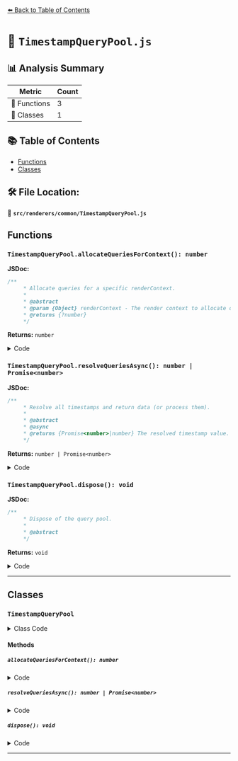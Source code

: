 [⬅️ Back to Table of Contents](../../../index.md)

# 📄 `TimestampQueryPool.js`

## 📊 Analysis Summary

| Metric | Count |
|--------|-------|
| 🔧 Functions | 3 |
| 🧱 Classes | 1 |

## 📚 Table of Contents

- [Functions](#functions)
- [Classes](#classes)

## 🛠️ File Location:
📂 **`src/renderers/common/TimestampQueryPool.js`**

## Functions

### `TimestampQueryPool.allocateQueriesForContext(): number`

**JSDoc:**
```typescript
/**
	 * Allocate queries for a specific renderContext.
	 *
	 * @abstract
	 * @param {Object} renderContext - The render context to allocate queries for.
	 * @returns {?number}
	 */
```

**Returns:** `number`

<details><summary>Code</summary>

```typescript
allocateQueriesForContext( /* renderContext */ ) {}
```
</details>

### `TimestampQueryPool.resolveQueriesAsync(): number | Promise<number>`

**JSDoc:**
```typescript
/**
	 * Resolve all timestamps and return data (or process them).
	 *
	 * @abstract
	 * @async
	 * @returns {Promise<number>|number} The resolved timestamp value.
	 */
```

**Returns:** `number | Promise<number>`

<details><summary>Code</summary>

```typescript
async resolveQueriesAsync() {}
```
</details>

### `TimestampQueryPool.dispose(): void`

**JSDoc:**
```typescript
/**
	 * Dispose of the query pool.
	 *
	 * @abstract
	 */
```

**Returns:** `void`

<details><summary>Code</summary>

```typescript
dispose() {}
```
</details>


---

## Classes

### `TimestampQueryPool`

<details><summary>Class Code</summary>

```ts
class TimestampQueryPool {

	/**
	 * Creates a new timestamp query pool.
	 *
	 * @param {number} [maxQueries=256] - Maximum number of queries this pool can hold.
	 */
	constructor( maxQueries = 256 ) {

		/**
		 * Whether to track timestamps or not.
		 *
		 * @type {boolean}
		 * @default true
		 */
		this.trackTimestamp = true;

		/**
		 * Maximum number of queries this pool can hold.
		 *
		 * @type {number}
		 * @default 256
		 */
		this.maxQueries = maxQueries;

		/**
		 * How many queries allocated so far.
		 *
		 * @type {number}
		 * @default 0
		 */
		this.currentQueryIndex = 0;

		/**
		 * Tracks offsets for different contexts.
		 *
		 * @type {Map<string, number>}
		 */
		this.queryOffsets = new Map();

		/**
		 * Whether the pool has been disposed or not.
		 *
		 * @type {boolean}
		 * @default false
		 */
		this.isDisposed = false;

		/**
		 * TODO
		 *
		 * @type {number}
		 * @default 0
		 */
		this.lastValue = 0;

		/**
		 * TODO
		 *
		 * @type {boolean}
		 * @default false
		 */
		this.pendingResolve = false;

	}

	/**
	 * Allocate queries for a specific renderContext.
	 *
	 * @abstract
	 * @param {Object} renderContext - The render context to allocate queries for.
	 * @returns {?number}
	 */
	allocateQueriesForContext( /* renderContext */ ) {}

	/**
	 * Resolve all timestamps and return data (or process them).
	 *
	 * @abstract
	 * @async
	 * @returns {Promise<number>|number} The resolved timestamp value.
	 */
	async resolveQueriesAsync() {}

	/**
	 * Dispose of the query pool.
	 *
	 * @abstract
	 */
	dispose() {}

}
```
</details>

#### Methods

##### `allocateQueriesForContext(): number`

<details><summary>Code</summary>

```ts
allocateQueriesForContext( /* renderContext */ ) {}
```
</details>

##### `resolveQueriesAsync(): number | Promise<number>`

<details><summary>Code</summary>

```ts
async resolveQueriesAsync() {}
```
</details>

##### `dispose(): void`

<details><summary>Code</summary>

```ts
dispose() {}
```
</details>


---